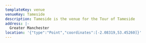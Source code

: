 ```yaml
---
templateKey: venue
venueKey: Tameside
description: Tameside is the venue for the Tour of Tameside
address: |-
  Greater Manchester
location: '{"type":"Point","coordinates":[-2.08319,53.45260]}'
---
```

